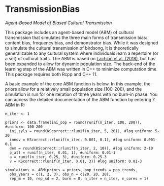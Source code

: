 # TransmissionBias
*Agent-Based Model of Biased Cultural Transmission*

This package includes an agent-based model (ABM) of cultural transmission that simulates the three main forms of transmission bias: content bias, frequency bias, and demonstrator bias. While it was designed to simulate the cultural transmission of birdsong, it is theoretically generalizable to any cultural system where individuals learn a repertoire (or a set) of cultural traits. The ABM is based on [Lachlan et al. (2018)](https://www.nature.com/articles/s41467-018-04728-1), but has been expanded to allow for dynamic population size. The back-end of the learning step of the ABM was written in C++ to minimize computation time. This package requires both Rcpp and C++ 11.

A basic example of the core ABM function is below. In this example, the priors allow for a relatively small population size (100-200), and the simulation is run for one iteration of three years with no burn-in phase. You can access the detailed documentation of the ABM function by entering ?ABM in R:

```
n_iter <- 1

priors <- data.frame(ini_pop = round(runif(n_iter, 100, 200)), #uniform: 100-200
  ini_syls = round(KScorrect::rlunif(n_iter, 5, 20)), #log uniform: 5-20
  innov = KScorrect::rlunif(n_iter, 0.001, 0.1), #log uniform: 0.001-0.1
  dem = round(KScorrect::rlunif(n_iter, 2, 10)), #log uniform: 2-10
  p_att = runif(n_iter, 0.01, 1), #uniform: 0.01-1
  a = runif(n_iter, 0.25, 3), #uniform: 0.25-3
  v = KScorrect::rlunif(n_iter, 0.01, 3)) #log uniform: 0.01-3
  
simulations <- ABM(priors = priors, pop_trends = pop_trends,
  obs_years = c(1, 2, 3), obs_n = c(20, 20, 20),
  rep_m = 10, rep_sd = 2, burn = 0, n_iter = n_iter, n_cores = 1)
```
